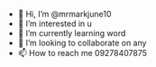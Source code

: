 - 👋 Hi, I’m @mrmarkjune10
- 👀 I’m interested in u
- 🌱 I’m currently learning word
- 💞️ I’m looking to collaborate on any
- 📫 How to reach me 09278407875

<!---
mrmarkjune10/mrmarkjune10 is a ✨ special ✨ repository because its `README.md` (this file) appears on your GitHub profile.
You can click the Preview link to take a look at your changes.
--->
